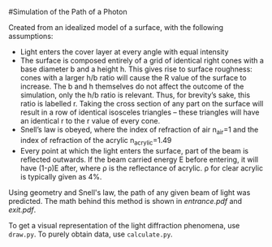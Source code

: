 #Simulation of the Path of a Photon

Created from an idealized model of a surface, with the following assumptions:
* Light enters the cover layer at every angle with equal intensity
* The surface is composed entirely of a grid of identical right cones with a base diameter b and a height h. This 
gives rise to surface roughness: cones with a larger h/b ratio will cause the R value of the surface to increase. 
The b and h themselves do not affect the outcome of the simulation, only the h/b ratio is relevant. Thus, for 
brevity’s sake, this ratio is labelled r. Taking the cross section of any part on the surface will result in a row 
of identical isosceles triangles – these triangles will have an identical r to the r value of every cone.
* Snell’s law is obeyed, where the index of refraction of air n<sub>air</sub>=1 and the index of refraction of the 
acrylic n<sub>acrylic</sub>=1.49
* Every point at which the light enters the surface, part of the beam is reflected outwards. If the beam carried 
energy E before entering, it will have (1-ρ)E after, where ρ is the reflectance of acrylic. ρ for clear acrylic is 
typically  given as 4%. 

Using geometry and Snell's law, the path of any given beam of light was predicted. The math behind this method is shown
in _entrance.pdf_ and _exit.pdf_. 

To get a visual representation of the light diffraction phenomena, use `draw.py`. To purely obtain data, use 
`calculate.py`.
